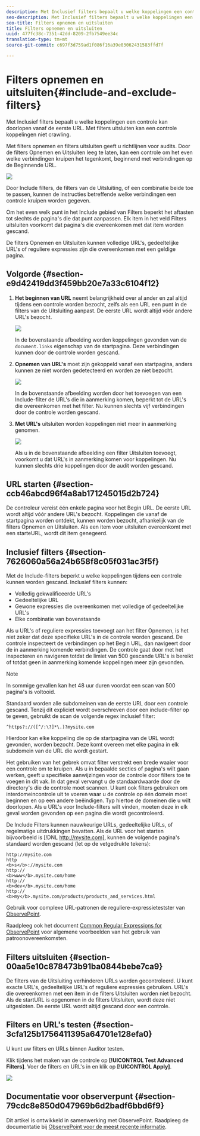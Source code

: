 ```yaml
---
description: Met Inclusief filters bepaalt u welke koppelingen een controle kan doorlopen vanaf de eerste URL. Met filters uitsluiten kan een controle koppelingen niet crawling.
seo-description: Met Inclusief filters bepaalt u welke koppelingen een controle kan doorlopen vanaf de eerste URL. Met filters uitsluiten kan een controle koppelingen niet crawling.
seo-title: Filters opnemen en uitsluiten
title: Filters opnemen en uitsluiten
uuid: 477fc38c-7351-42dd-8209-2fb7549ee34c
translation-type: tm+mt
source-git-commit: c697f3d759ad1f086f16a39e03062431583ffd7f

---
```



# Filters opnemen en uitsluiten{#include-and-exclude-filters}

Met Inclusief filters bepaalt u welke koppelingen een controle kan doorlopen vanaf de eerste URL. Met filters uitsluiten kan een controle koppelingen niet crawling.

<!--
Content from ObservePoint (https://help.observepoint.com/articles/2872121-include-and-exclude-filters) with their permission. Modified slightly for style and Auditor emphasis.
-->

Met filters opnemen en filters uitsluiten geeft u richtlijnen voor audits. Door de filters Opnemen en Uitsluiten leeg te laten, kan een controle om het even welke verbindingen kruipen het tegenkomt, beginnend met verbindingen op de Beginnende URL.

![](assets/filter.png)

Door Include filters, de filters van de Uitsluiting, of een combinatie beide toe te passen, kunnen de instructies betreffende welke verbindingen een controle kruipen worden gegeven.

Om het even welk punt in het Include gebied van Filters beperkt het aftasten tot slechts de pagina&#39;s die dat punt aanpassen. Elk item in het veld Filters uitsluiten voorkomt dat pagina&#39;s die overeenkomen met dat item worden gescand.

De filters Opnemen en Uitsluiten kunnen volledige URL&#39;s, gedeeltelijke URL&#39;s of reguliere expressies zijn die overeenkomen met een geldige pagina.

## Volgorde {#section-e9d42419dd3f459bb20e7a33c6104f12}

1. **Het beginnen van URL** neemt belangrijkheid over al ander en zal altijd tijdens een controle worden bezocht, zelfs als een URL een punt in de filters van de Uitsluiting aanpast. De eerste URL wordt altijd vóór andere URL&#39;s bezocht.

   ![](assets/startingpage.png)

   In de bovenstaande afbeelding worden koppelingen gevonden van de `document.links` eigenschap van de startpagina. Deze verbindingen kunnen door de controle worden gescand.

1. **Opnemen van URL&#39;s** moet zijn gekoppeld vanaf een startpagina, anders kunnen ze niet worden gedetecteerd en worden ze niet bezocht.

   ![](assets/includefilter.png)

   In de bovenstaande afbeelding worden door het toevoegen van een Include-filter de URL&#39;s die in aanmerking komen, beperkt tot de URL&#39;s die overeenkomen met het filter. Nu kunnen slechts vijf verbindingen door de controle worden gescand.

1. **Met URL&#39;s** uitsluiten worden koppelingen niet meer in aanmerking genomen.

   ![](assets/excludefilter.png)

   Als u in de bovenstaande afbeelding een filter Uitsluiten toevoegt, voorkomt u dat URL&#39;s in aanmerking komen voor koppelingen. Nu kunnen slechts drie koppelingen door de audit worden gescand.

## URL starten {#section-ccb46abcd96f4a8ab171245015d2b724}

De controleur vereist één enkele pagina voor het Begin URL. De eerste URL wordt altijd vóór andere URL&#39;s bezocht. Koppelingen die vanaf de startpagina worden ontdekt, kunnen worden bezocht, afhankelijk van de filters Opnemen en Uitsluiten. Als een item voor uitsluiten overeenkomt met een starteURL, wordt dit item genegeerd.

## Inclusief filters {#section-7626060a56a24b658f8c05f031ac3f5f}

Met de Include-filters beperkt u welke koppelingen tijdens een controle kunnen worden gescand. Inclusief filters kunnen:

* Volledig gekwalificeerde URL&#39;s
* Gedeeltelijke URL
* Gewone expressies die overeenkomen met volledige of gedeeltelijke URL&#39;s
* Elke combinatie van bovenstaande

Als u URL&#39;s of reguliere expressies toevoegt aan het filter Opnemen, is het niet zeker dat deze specifieke URL&#39;s in de controle worden gescand. De controle inspecteert de verbindingen op het Begin URL, dan navigeert door de in aanmerking komende verbindingen. De controle gaat door met het inspecteren en navigeren totdat de limiet van 500 gescande URL&#39;s is bereikt of totdat geen in aanmerking komende koppelingen meer zijn gevonden.

>[!NOTE]
>
>In sommige gevallen kan het 48 uur duren voordat een scan van 500 pagina&#39;s is voltooid.

Standaard worden alle subdomeinen van de eerste URL door een controle gescand. Tenzij dit expliciet wordt overschreven door een include-filter op te geven, gebruikt de scan de volgende regex inclusief filter:

`^https?://([^/:\?]*\.)?mysite.com`

Hierdoor kan elke koppeling die op de startpagina van de URL wordt gevonden, worden bezocht. Deze komt overeen met elke pagina in elk subdomein van de URL die wordt gestart.

Het gebruiken van het gebrek omvat filter verstrekt een brede waaier voor een controle om te kruipen. Als u in bepaalde secties of pagina&#39;s wilt gaan werken, geeft u specifieke aanwijzingen voor de controle door filters toe te voegen in dit vak. In dat geval vervangt u de standaardwaarde door de directory&#39;s die de controle moet scannen. U kunt ook filters gebruiken om interdomeincontrole uit te voeren waar u de controle op één domein moet beginnen en op een andere beëindigen. Typ hiertoe de domeinen die u wilt doorlopen. Als u URL&#39;s voor Include-filters wilt vinden, moeten deze in elk geval worden gevonden op een pagina die wordt gecontroleerd.

De Include Filters kunnen nauwkeurige URLs, gedeeltelijke URLs, of regelmatige uitdrukkingen bevatten. Als de URL voor het starten bijvoorbeeld is [!DNL http://mysite.com], kunnen de volgende pagina&#39;s standaard worden gescand (let op de vetgedrukte tekens):

```
http://mysite.com
http
<b>s</b>://mysite.com
http://
<b>www</b>.mysite.com/home
http://
<b>dev</b>.mysite.com/home
http://
<b>my</b>.mysite.com/products/products_and_services.html
```

Gebruik voor complexe URL-patronen de reguliere-expressietestster van [ObservePoint](http://regex.observepoint.com/).

Raadpleeg ook het document [Common Regular Expressions for ObservePoint](https://help.observepoint.com/articles/2872116-common-regular-expressions-for-observepoint) voor algemene voorbeelden van het gebruik van patroonovereenkomsten.

## Filters uitsluiten {#section-00aa5e10c878473b91ba0844bebe7ca9}

De filters van de Uitsluiting verhinderen URLs worden gecontroleerd. U kunt exacte URL&#39;s, gedeeltelijke URL&#39;s of reguliere expressies gebruiken. URL&#39;s die overeenkomen met een item in de filters Uitsluiten worden niet bezocht. Als de startURL is opgenomen in de filters Uitsluiten, wordt deze niet uitgesloten. De eerste URL wordt altijd gescand door een controle.

## Filters en URL&#39;s testen {#section-3cfa125b1756411395a64701e128efa0}

U kunt uw filters en URLs binnen Auditor testen.

Klik tijdens het maken van de controle op **[!UICONTROL Test Advanced Filters]**. Voer de filters en URL&#39;s in en klik op **[!UICONTROL Apply]**.

![](assets/test-advanced-filters.png)

## Documentatie voor observerpunt {#section-79cdc8e850d047969b6d2badf6bbd6f9}

Dit artikel is ontwikkeld in samenwerking met ObservePoint. Raadpleeg de documentatie bij [ObservePoint voor de meest recente informatie](https://help.observepoint.com/articles/2872121-include-and-exclude-filters).
